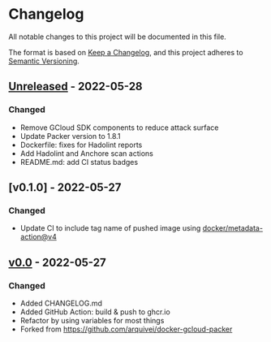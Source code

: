 # Changelog

All notable changes to this project will be documented in this file.

The format is based on [Keep a Changelog](https://keepachangelog.com/en/1.0.0/),
and this project adheres to [Semantic Versioning](https://semver.org/spec/v2.0.0.html).

## [Unreleased] - 2022-05-28

### Changed

- Remove GCloud SDK components to reduce attack surface
- Update Packer version to 1.8.1
- Dockerfile: fixes for Hadolint reports
- Add Hadolint and Anchore scan actions
- README.md: add CI status badges

## [v0.1.0] - 2022-05-27

### Changed

- Update CI to include tag name of pushed image using [docker/metadata-action@v4]

## [v0.0] - 2022-05-27

### Changed

- Added CHANGELOG.md
- Added GitHub Action: build & push to ghcr.io
- Refactor by using variables for most things
- Forked from https://github.com/arquivei/docker-gcloud-packer

[docker/metadata-action@v4]: https://github.com/marketplace/actions/docker-metadata-action
[Unreleased]: https://github.com/aderuelle/docker-gcloud-packer/compare/v0.1...HEAD
[v0.1]: https://github.com/aderuelle/docker-gcloud-packer/compare/v0.0...v0.1
[v0.0]: https://github.com/aderuelle/docker-gcloud-packer/compare/5062e22d...v0.0
